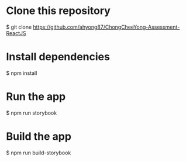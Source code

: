 # Clone this repository
$ git clone https://github.com/ahyong87/ChongCheeYong-Assessment-ReactJS

# Install dependencies
$ npm install

# Run the app
$ npm run storybook

# Build the app
$ npm run build-storybook